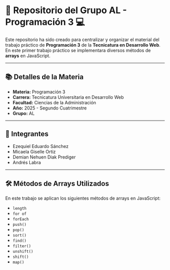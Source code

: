 # 📌 Repositorio del Grupo AL - Programación 3 💻

Este repositorio ha sido creado para centralizar y organizar el material del trabajo práctico de **Programación 3** de la **Tecnicatura en Desarrollo Web**.  
En este primer trabajo práctico se implementara diversos métodos de **arrays** en JavaScript.

---

## 📚 Detalles de la Materia

- **Materia:** Programación 3
- **Carrera:** Tecnicatura Universitaria en Desarrollo Web
- **Facultad:** Ciencias de la Administración
- **Año:** 2025 - Segundo Cuatrimestre
- **Grupo:** AL

---

## 👥 Integrantes

- Ezequiel Eduardo Sánchez  
- Micaela Giselle Ortiz  
- Demian Nehuen Diak Prediger  
- Andrés Labra  

---

## 🛠️ Métodos de Arrays Utilizados

En este trabajo se aplican los siguientes métodos de arrays en JavaScript:

- `length`
- `for of`
- `forEach`
- `push()`
- `pop()`
- `sort()`
- `find()`
- `filter()`
- `unshift()`
- `shift()`
- `map()`